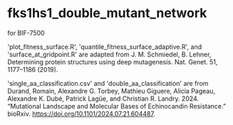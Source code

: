 # fks1hs1_double_mutant_network
for BIF-7500

'plot_fitness_surface.R', 'quantile_fitness_surface_adaptive.R', and 'surface_at_gridpoint.R' are adapted from
J. M. Schmiedel, B. Lehner, Determining protein structures using deep mutagenesis. Nat. Genet. 51, 1177–1186 (2019).

'single_aa_classification.csv' and 'double_aa_classification' are from
Durand, Romain, Alexandre G. Torbey, Mathieu Giguere, Alicia Pageau, Alexandre K. Dubé, Patrick Lagüe, and Christian R. Landry. 2024. “Mutational Landscape and Molecular Bases of Echinocandin Resistance.” bioRxiv. https://doi.org/10.1101/2024.07.21.604487.


